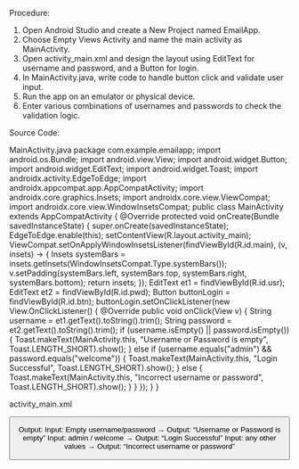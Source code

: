 Procedure:
1.	Open Android Studio and create a New Project named EmailApp.
2.	Choose Empty Views Activity and name the main activity as MainActivity.
3.	Open activity_main.xml and design the layout using EditText for username and password, and a Button for login.
4.	In MainActivity.java, write code to handle button click and validate user input.
5.	Run the app on an emulator or physical device.
6.	Enter various combinations of usernames and passwords to check the validation logic.
   
Source Code:

MainActivity.java package com.example.emailapp;
import android.os.Bundle; import android.view.View; import android.widget.Button; import android.widget.EditText; import android.widget.Toast;
import androidx.activity.EdgeToEdge; import androidx.appcompat.app.AppCompatActivity;
import androidx.core.graphics.Insets; import androidx.core.view.ViewCompat; import androidx.core.view.WindowInsetsCompat; public class MainActivity extends AppCompatActivity {
@Override
protected void onCreate(Bundle savedInstanceState) {
super.onCreate(savedInstanceState); EdgeToEdge.enable(this);
setContentView(R.layout.activity_main);
ViewCompat.setOnApplyWindowInsetsListener(findViewById(R.id.main), (v, insets) -> {
Insets systemBars = insets.getInsets(WindowInsetsCompat.Type.systemBars()); v.setPadding(systemBars.left, systemBars.top, systemBars.right, systemBars.bottom); return insets;
});
EditText et1 = findViewById(R.id.usr);
EditText et2 = findViewById(R.id.pwd); Button buttonLogin = findViewById(R.id.btn);
buttonLogin.setOnClickListener(new View.OnClickListener() {
@Override
public void onClick(View v) {
String username = et1.getText().toString().trim(); String password = et2.getText().toString().trim();
if (username.isEmpty() || password.isEmpty()) {
Toast.makeText(MainActivity.this, "Username or Password is empty",
Toast.LENGTH_SHORT).show();
} else if (username.equals("admin") && password.equals("welcome")) {
Toast.makeText(MainActivity.this, "Login Successful",
Toast.LENGTH_SHORT).show();
} else {
Toast.makeText(MainActivity.this, "Incorrect username or password",
Toast.LENGTH_SHORT).show();
}
}
});
}
}

activity_main.xml

<?xml version="1.0" encoding="utf-8"?>
<LinearLayout xmlns:android="http://schemas.android.com/apk/res/android" android:id="@+id/main" android:layout_width="match_parent" android:layout_height="match_parent" android:orientation="vertical" android:padding="24dp" android:gravity="center" android:background="#EFEFEF">
<EditText android:id="@+id/usr" android:layout_width="match_parent" android:layout_height="wrap_content" android:hint="Enter Username" android:inputType="textPersonName" />
<EditText android:id="@+id/pwd" android:layout_width="match_parent" android:layout_height="wrap_content" android:hint="Enter Password" android:inputType="textPassword" android:layout_marginTop="12dp" />
<Button android:id="@+id/btn" android:layout_width="wrap_content" android:layout_height="wrap_content" android:text="Login" android:layout_marginTop="18dp"
android:backgroundTint="@android:color/holo_blue_dark" android:textColor="#FFFFFF"/>
</LinearLayout>


Output:
Input: Empty username/password → Output: “Username or Password is empty”
Input: admin / welcome → Output: “Login Successful”
Input: any other values → Output: “Incorrect username or password”
